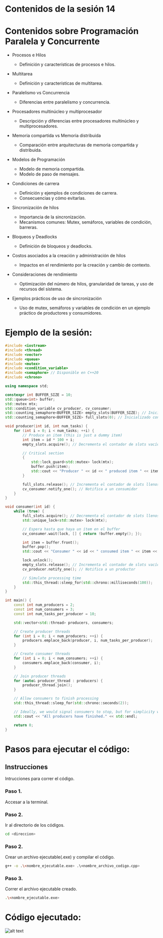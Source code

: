 # Contenidos de la sesión 14


# Contenidos sobre Programación Paralela y Concurrente

- Procesos e Hilos
   - Definición y características de procesos e hilos.

- Multitarea
   - Definición y características de multitarea.

- Paralelismo vs Concurrencia
   - Diferencias entre paralelismo y concurrencia.

- Procesadores multinúcleo y multiprocesador
   - Descripción y diferencias entre procesadores multinúcleo y multiprocesadores.

- Memoria compartida vs Memoria distribuida
   - Comparación entre arquitecturas de memoria compartida y distribuida.

- Modelos de Programación
   - Modelo de memoria compartida.
   - Modelo de paso de mensajes.

- Condiciones de carrera
   - Definición y ejemplos de condiciones de carrera.
   - Consecuencias y cómo evitarlas.

- Sincronización de hilos
   - Importancia de la sincronización.
   - Mecanismos comunes: Mutex, semáforos, variables de condición, barreras.

- Bloqueos y Deadlocks
   - Definición de bloqueos y deadlocks.

- Costos asociados a la creación y administración de hilos
   - Impactos en el rendimiento por la creación y cambio de contexto.

- Consideraciones de rendimiento
   - Optimización del número de hilos, granularidad de tareas, y uso de recursos del sistema.

- Ejemplos prácticos de uso de sincronización
   - Uso de mutex, semáforos y variables de condición en un ejemplo práctico de productores y consumidores.


# Ejemplo de la sesión:

```cpp
#include <iostream>
#include <thread>
#include <vector>
#include <queue>
#include <mutex>
#include <condition_variable>
#include <semaphore> // Disponible en C++20
#include <chrono>

using namespace std;

constexpr int BUFFER_SIZE = 10;
std::queue<int> buffer;
std::mutex mtx;
std::condition_variable cv_producer, cv_consumer;
std::counting_semaphore<BUFFER_SIZE> empty_slots(BUFFER_SIZE); // Inicializado con BUFFER_SIZE
std::counting_semaphore<BUFFER_SIZE> full_slots(0); // Inicializado con 0

void producer(int id, int num_tasks) {
    for (int i = 0; i < num_tasks; ++i) {
        // Produce an item (this is just a dummy item)
        int item = id * 100 + i;
        empty_slots.acquire(); // Decrementa el contador de slots vacíos

        // Critical section
        {
            std::lock_guard<std::mutex> lock(mtx);
            buffer.push(item);
            std::cout << "Producer " << id << " produced item " << item << std::endl;
        }

        full_slots.release(); // Incrementa el contador de slots llenos
        cv_consumer.notify_one(); // Notifica a un consumidor
    }
}

void consumer(int id) {
    while (true) {
        full_slots.acquire(); // Decrementa el contador de slots llenos
        std::unique_lock<std::mutex> lock(mtx);

        // Espera hasta que haya un ítem en el buffer
        cv_consumer.wait(lock, [] { return !buffer.empty(); });

        int item = buffer.front();
        buffer.pop();
        std::cout << "Consumer " << id << " consumed item " << item << std::endl;

        lock.unlock();
        empty_slots.release(); // Incrementa el contador de slots vacíos
        cv_producer.notify_one(); // Notifica a un productor

        // Simulate processing time
        std::this_thread::sleep_for(std::chrono::milliseconds(100));
    }
}

int main() {
    const int num_producers = 2;
    const int num_consumers = 3;
    const int num_tasks_per_producer = 10;

    std::vector<std::thread> producers, consumers;

    // Create producer threads
    for (int i = 0; i < num_producers; ++i) {
        producers.emplace_back(producer, i, num_tasks_per_producer);
    }

    // Create consumer threads
    for (int i = 0; i < num_consumers; ++i) {
        consumers.emplace_back(consumer, i);
    }

    // Join producer threads
    for (auto& producer_thread : producers) {
        producer_thread.join();
    }

    // Allow consumers to finish processing
    std::this_thread::sleep_for(std::chrono::seconds(2));

    // Ideally, we would signal consumers to stop, but for simplicity we just exit
    std::cout << "All producers have finished." << std::endl;

    return 0;
}
```

# Pasos para ejecutar el código:

## Instrucciones

Intrucciones para correr el código.

### Paso 1.

Accesar a la terminal.

### Paso 2.

Ir al directorio de los códigos.

```bash
cd <direccion>
```

### Paso 2.

Crear un archivo ejecutable(.exe) y compilar el código.

```bash
g++ -o .\<nombre_ejecutable.exe> .\<nombre_archivo_codigo.cpp>
```

### Paso 3.

Correr el archivo ejecutable creado.

```bash
.\<nombre_ejecutable.exe>
```

# Código ejecutado:
![alt text](image.png)